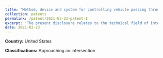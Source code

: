 ```yaml
---
title: "Method, device and system for controlling vehicle passing through intersection"
collection: patents
permalink: /patent/2021-02-23-patent-1
excerpt: 'The present disclosure relates to the technical field of intelligent driving, and in particular to a method, a device and a system for controlling a vehicle passing through an intersection.'
date: 2021-02-23
---
```


**Country:** United States

**Classifications:** Approaching an intersection
